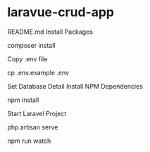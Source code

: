 # laravue-crud-app


README.md
Install Packages

composer install

Copy .env file

cp .env.example .env

Set Database Detail
Install NPM Dependencies

npm install

Start Laravel Project

php artisan serve

npm run watch

